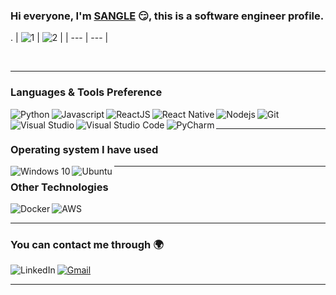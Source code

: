 ### Hi everyone, I'm [SANGLE](https://github.com/SangLeNguyen) :smirk:, this is a software engineer profile. 
.
| ![1](https://media.giphy.com/media/fvf71YSL7vymjQrpHE/giphy.gif) | ![2](https://media.giphy.com/media/QpVUMRUJGokfqXyfa1/giphy.gif) |
| --- | --- | 


<br/>
<hr>

### Languages & Tools Preference
<img align="left" alt="Python" src="https://img.shields.io/badge/python%20-%2314354C.svg?&style=for-the-badge&logo=python&logoColor=white"/>
<img align="left" alt="Javascript" src="https://img.shields.io/badge/-Javascript-F0DB4F?logo=Javascript&logoColor=white&style=for-the-badge"/>
<img align="left" alt="ReactJS" src="https://img.shields.io/badge/-ReactJs-61DAFB?logo=react&logoColor=white&style=for-the-badge"/>
<img align="left" alt="React Native" src="https://img.shields.io/badge/-React Native-61DAFB?logo=react&logoColor=white&style=for-the-badge"/>
<img align="left" alt="Nodejs" src="https://img.shields.io/badge/-NodeJs-brightgreen?logo=Nodejs&logoColor=white&style=for-the-badge"/>
<img alt="Git" src="https://img.shields.io/badge/git%20-%23F05033.svg?&style=for-the-badge&logo=git&logoColor=white"/>
<img align="left" alt="Visual Studio" src="https://img.shields.io/badge/Visual%20Studio-5C2D91.svg?&style=for-the-badge&logo=visual-studio&logoColor=white"/>
<img align="left" alt="Visual Studio Code" src="https://img.shields.io/badge/Visual%20Studio%20Code-0078d7.svg?&style=for-the-badge&logo=visual-studio-code&logoColor=white"/>
<img align="left" alt="PyCharm" src="https://img.shields.io/badge/PyCharm-000000.svg?&style=for-the-badge&logo=PyCharm&logoColor=white"/>





<hr>

### Operating system I have used
<img align="left" alt="Windows 10" src="https://img.shields.io/badge/Windows-0078D6?style=for-the-badge&logo=windows&logoColor=white" />
<img align="left" alt="Ubuntu" src="https://img.shields.io/badge/Ubuntu-E95420?style=for-the-badge&logo=ubuntu&logoColor=white" />

<hr>

### Other Technologies
<img align="left" alt="Docker" src="https://img.shields.io/badge/docker%20-%230db7ed.svg?&style=for-the-badge&logo=docker&logoColor=white"/>
<img alt="AWS" src="https://img.shields.io/badge/AWS%20-%23FF9900.svg?&style=for-the-badge&logo=amazon-aws&logoColor=white"/>

<hr>

### You can contact me through 🌍

[<img align="left" alt="LinkedIn" src="https://img.shields.io/badge/linkedin%20-%230077B5.svg?&style=for-the-badge&logo=linkedin&logoColor=white"/>](https://www.linkedin.com/in/nguyen-phu-sang-le-aa253720b/)

[<img alt="Gmail" src="https://img.shields.io/badge/Gmail-D14836?style=for-the-badge&logo=gmail&logoColor=white" />](mailto:phusang2501@gmail.com)


<hr>
